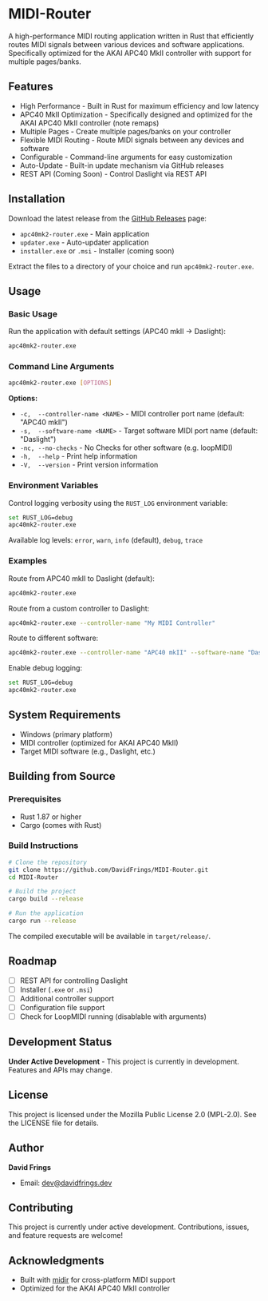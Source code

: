 # MIDI-Router

A high-performance MIDI routing application written in Rust that efficiently routes MIDI signals between various devices and software applications. Specifically optimized for the AKAI APC40 MkII controller with support for multiple pages/banks.

## Features

- High Performance - Built in Rust for maximum efficiency and low latency
- APC40 MkII Optimization - Specifically designed and optimized for the AKAI APC40 MkII controller (note remaps)
- Multiple Pages - Create multiple pages/banks on your controller
- Flexible MIDI Routing - Route MIDI signals between any devices and software
- Configurable - Command-line arguments for easy customization
- Auto-Update - Built-in update mechanism via GitHub releases
- REST API (Coming Soon) - Control Daslight via REST API

## Installation

Download the latest release from the [GitHub Releases](https://github.com/DavidFrings/MIDI-Router/releases) page:

- `apc40mk2-router.exe` - Main application
- `updater.exe` - Auto-updater application
- `installer.exe` or `.msi` - Installer (coming soon)

Extract the files to a directory of your choice and run `apc40mk2-router.exe`.

## Usage

### Basic Usage

Run the application with default settings (APC40 mkII → Daslight):

```bash
apc40mk2-router.exe
```

### Command Line Arguments

```bash
apc40mk2-router.exe [OPTIONS]
```

**Options:**

- `-c,  --controller-name <NAME>` - MIDI controller port name (default: "APC40 mkII")
- `-s,  --software-name <NAME>` - Target software MIDI port name (default: "Daslight")
- `-nc, --no-checks` - No Checks for other software (e.g. loopMIDI) 
- `-h,  --help` - Print help information
- `-V,  --version` - Print version information

### Environment Variables

Control logging verbosity using the `RUST_LOG` environment variable:

```bash
set RUST_LOG=debug
apc40mk2-router.exe
```

Available log levels: `error`, `warn`, `info` (default), `debug`, `trace`

### Examples

Route from APC40 mkII to Daslight (default):
```bash
apc40mk2-router.exe
```

Route from a custom controller to Daslight:
```bash
apc40mk2-router.exe --controller-name "My MIDI Controller"
```

Route to different software:
```bash
apc40mk2-router.exe --controller-name "APC40 mkII" --software-name "Daslight 5"
```

Enable debug logging:
```bash
set RUST_LOG=debug
apc40mk2-router.exe
```

## System Requirements

- Windows (primary platform)
- MIDI controller (optimized for AKAI APC40 MkII)
- Target MIDI software (e.g., Daslight, etc.)

## Building from Source

### Prerequisites

- Rust 1.87 or higher
- Cargo (comes with Rust)

### Build Instructions

```bash
# Clone the repository
git clone https://github.com/DavidFrings/MIDI-Router.git
cd MIDI-Router

# Build the project
cargo build --release

# Run the application
cargo run --release
```

The compiled executable will be available in `target/release/`.

## Roadmap

- [ ] REST API for controlling Daslight
- [ ] Installer (`.exe` or `.msi`)
- [ ] Additional controller support
- [ ] Configuration file support
- [ ] Check for LoopMIDI running (disablable with arguments)

## Development Status

**Under Active Development** - This project is currently in development. Features and APIs may change.

## License

This project is licensed under the Mozilla Public License 2.0 (MPL-2.0). See the LICENSE file for details.

## Author

**David Frings**
<!-- - Website: [DavidFrings.dev](https://DavidFrings.dev) -->
- Email: dev@davidfrings.dev

## Contributing

This project is currently under active development. Contributions, issues, and feature requests are welcome!

## Acknowledgments

- Built with [midir](https://github.com/Boddlnagg/midir) for cross-platform MIDI support
- Optimized for the AKAI APC40 MkII controller
